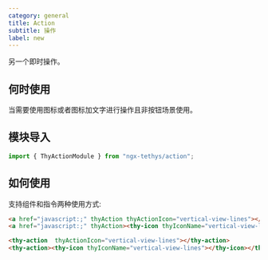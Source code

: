 ```yaml
---
category: general
title: Action
subtitle: 操作
label: new
---
```


<alert>另一个即时操作。</alert>

## 何时使用
当需要使用图标或者图标加文字进行操作且非按钮场景使用。

## 模块导入
```ts
import { ThyActionModule } from "ngx-tethys/action";
```

## 如何使用

支持组件和指令两种使用方式:
```html
<a href="javascript:;" thyAction thyActionIcon="vertical-view-lines"></a>
<a href="javascript:;" thyAction><thy-icon thyIconName="vertical-view-lines"></thy-icon></a>

<thy-action  thyActionIcon="vertical-view-lines"></thy-action>
<thy-action><thy-icon thyIconName="vertical-view-lines"></thy-icon></thy-action>

```

<examples />
